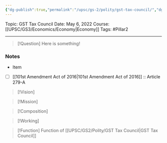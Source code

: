 ```yaml
---
{"dg-publish":true,"permalink":"/upsc/gs-2/polity/gst-tax-council/","dgHomeLink":true,"dgPassFrontmatter":false}
---
```


Topic: GST Tax Council
Date: May 6, 2022
Course: [[UPSC/GS3/Economics/Economy|Economy]]
Tags: #Pillar2 

---

> [!Question]
> Here is something! 


### Notes
- Item
- [ ] [[101st Amendment Act of 2016|101st Amendment Act of 2016]] :: Article 279-A 


 >[!Vision]

>[!Mission] 
>

>[!Composition]

>[!Working] 

 >[!Function] Function of [[UPSC/GS2/Polity/GST Tax Council|GST Tax Council]]
 > 
 > 



